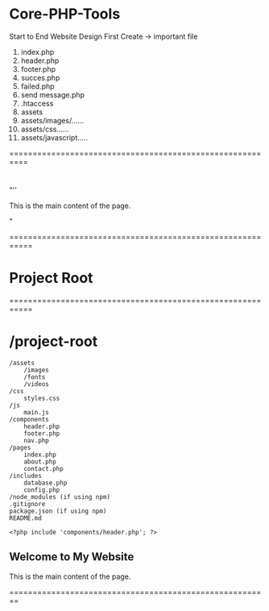 # Core-PHP-Tools
Start to End Website Design
First Create ->
important file
1. index.php    
2. header.php
3. footer.php
4. succes.php
5. failed.php
6. send message.php
7. .htaccess
8. assets
9. assets/images/......
10. assets/css......
11. assets/javascript.....

 ==========================================================
# <!-- index.php -->
"<?php include 'header.php'; ?>''

<main>
    <p>This is the main content of the page.</p>
</main>

<?php include 'footer.php'; ?>"
===========================================================
 # Project Root #
===========================================================
# /project-root
    /assets
        /images
        /fonts
        /videos
    /css
        styles.css
    /js
        main.js
    /components
        header.php
        footer.php
        nav.php
    /pages
        index.php
        about.php
        contact.php
    /includes
        database.php
        config.php
    /node_modules (if using npm)
    .gitignore
    package.json (if using npm)
    README.md

    <?php include 'components/header.php'; ?>
<?php include 'components/nav.php'; ?>

<main>
    <section>
        <h2>Welcome to My Website</h2>
        <p>This is the main content of the page.</p>
    </section>
</main>

<?php include 'components/footer.php'; ?>
========================================================
